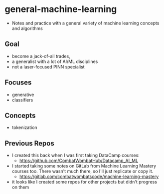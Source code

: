# general-machine-learning

- Notes and practice with a general variety of machine learning concepts and algorithms

## Goal

- become a jack-of-all trades, 
- a generalist with a lot of AI/ML disciplines
- not a laser-focused PINN specialist

## Focuses

- generative
- classifiers

## Concepts

- tokenization

## Previous Repos

- I created this back when I was first taking DataCamp courses:
    - https://github.com/CombatWombatHub/Datacamp_AI_ML
- I started taking some notes on GitLab from Machine Learning Mastery courses too. There wasn't much there, so I'll just replicate or copy it.
    - https://gitlab.com/combatwombatscode/machine-learning-mastery
- it looks like I created some repos for other projects but didn't progress on them